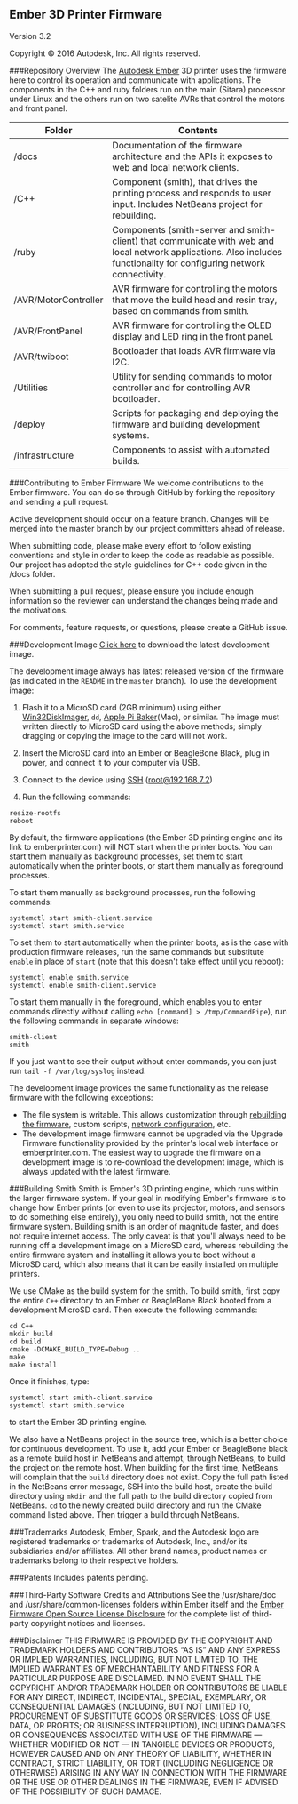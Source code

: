 ## Ember 3D Printer Firmware
Version 3.2

Copyright © 2016 Autodesk, Inc. All rights reserved.

###Repository Overview
The [Autodesk Ember](https://ember.autodesk.com/) 3D printer uses the firmware here to control its operation and communicate with applications.  The components in the C++ and ruby folders run on the main (Sitara) processor under Linux and the others run on two satelite AVRs that control the motors and front panel.

Folder  | Contents
------------- | -------------
/docs  | Documentation of the firmware architecture and the APIs it exposes to web and local network clients.
/C++ | Component (smith), that drives the printing process and responds to user input.  Includes NetBeans project for rebuilding.
/ruby | Components (smith-server and smith-client) that communicate with web and local network applications.  Also includes functionality for configuring network connectivity.
/AVR/MotorController | AVR firmware for controlling the motors that move the build head and resin tray, based on commands from smith.
/AVR/FrontPanel | AVR firmware for controlling the OLED display and LED ring in the front panel.
/AVR/twiboot | Bootloader that loads AVR firmware via I2C.
/Utilities | Utility for sending commands to motor controller and for controlling AVR bootloader.
/deploy | Scripts for packaging and deploying the firmware and building development systems.
/infrastructure | Components to assist with automated builds.

###Contributing to Ember Firmware
We welcome contributions to the Ember firmware.  You can do so through GitHub by forking the repository and sending a pull request.

Active development should occur on a feature branch. Changes will be merged into the master branch by our project committers ahead of release.

When submitting code, please make every effort to follow existing conventions and style in order to keep the code as readable as possible. Our project has adopted the style guidelines for C++ code given in the /docs folder.

When submitting a pull request, please ensure you include enough information so the reviewer can understand the changes being made and the motivations.

For comments, feature requests, or questions, please create a GitHub issue.


###Development Image
[Click here](http://printer-firmware.s3-website-us-east-1.amazonaws.com/development_image) to download the latest development image.

The development image always has latest released version of the firmware (as indicated in the ```README``` in the ```master``` branch). To use the development image:

1. Flash it to a MicroSD card (2GB minimum) using either [Win32DiskImager](http://sourceforge.net/projects/win32diskimager/), ```dd```, [Apple Pi Baker](http://www.tweaking4all.com/?wpfb_dl=94)(Mac), or similar. The image must written directly to MicroSD card using the above methods; simply dragging or copying the image to the card will not work.

2. Insert the MicroSD card into an Ember or BeagleBone Black, plug in power, and connect it to your computer via USB.

3. Connect to the device using [SSH](https://support.ember.autodesk.com/hc/en-us/articles/218519168-SSH-Into-Ember) (root@192.168.7.2)

4. Run the following commands:

```
resize-rootfs
reboot
```

By default, the firmware applications (the Ember 3D printing engine and its link to emberprinter.com) will NOT start when the printer boots. You can start them manually as background processes, set them to start automatically when the printer boots, or start them manually as foreground processes.

To start them manually as background processes, run the following commands:

```
systemctl start smith-client.service
systemctl start smith.service
```

To set them to start automatically when the printer boots, as is the case with production firmware releases, run the same commands but substitute `enable` in place of `start` (note that this doesn't take effect until you reboot):

```
systemctl enable smith.service
systemctl enable smith-client.service
```

To start them manually in the foreground, which enables you to enter commands directly without calling `echo [command] > /tmp/CommandPipe`), run the following commands in separate windows:

```
smith-client
smith
```
If you just want to see their output without enter commands, you can just run `tail -f /var/log/syslog` instead.

The development image provides the same functionality as the release firmware with the following exceptions:
- The file system is writable. This allows customization through [rebuilding the firmware](https://github.com/spark3dp/ember-firmware/#building-smith), custom scripts, [network configuration](https://support.ember.autodesk.com/hc/en-us/articles/227350528-Give-Ember-a-Static-IP-Address-for-a-Wired-Network), etc.
- The development image firmware cannot be upgraded via the Upgrade Firmware functionality provided by the printer's local web interface or emberprinter.com. The easiest way to upgrade the firmware on a development image is to re-download the development image, which is always updated with the latest firmware.

###Building Smith
Smith is Ember's 3D printing engine, which runs within the larger firmware system. If your goal in modifying Ember's firmware is to change how Ember prints (or even to use its projector, motors, and sensors to do something else entirely), you only need to build smith, not the entire firmware system. Building smith is an order of magnitude faster, and does not require internet access. The only caveat is that you'll always need to be running off a development image on a MicroSD card, whereas rebuilding the entire firmware system and installing it allows you to boot without a MicroSD card, which also means that it can be easily installed on multiple printers.

We use CMake as the build system for the smith. To build smith, first copy the entire ```C++``` directory to an Ember or BeagleBone Black booted from a development MicroSD card. Then execute the following commands:

```
cd C++
mkdir build
cd build
cmake -DCMAKE_BUILD_TYPE=Debug ..
make
make install
```

Once it finishes, type:
```
systemctl start smith-client.service
systemctl start smith.service
```
to start the Ember 3D printing engine.

We also have a NetBeans project in the source tree, which is a better choice for continuous development. To use it, add your Ember or BeagleBone black as a remote build host in NetBeans and attempt, through NetBeans, to build the project on the remote host. When building for the first time, NetBeans will complain that the ```build``` directory does not exist. Copy the full path listed in the NetBeans error message, SSH into the build host, create the build directory using ```mkdir``` and the full path to the build directory copied from NetBeans. ```cd``` to the newly created build directory and run the CMake command listed above. Then trigger a build through NetBeans.

###Trademarks
Autodesk, Ember, Spark, and the Autodesk logo are registered trademarks or trademarks of Autodesk, Inc., and/or its subsidiaries and/or affiliates.
All other brand names, product names or trademarks belong to their respective holders.

###Patents
Includes patents pending.

###Third-Party Software Credits and Attributions
See the /usr/share/doc and /usr/share/common-licenses folders within Ember itself
and the [Ember Firmware Open Source License Disclosure](https://s3.amazonaws.com/printer-firmware/OpenSourceLicenseDisclosure.pdf) for the complete list of third-party copyright notices and licenses.

###Disclaimer
THIS FIRMWARE IS PROVIDED BY THE COPYRIGHT AND TRADEMARK HOLDERS AND CONTRIBUTORS “AS IS” AND ANY EXPRESS OR IMPLIED WARRANTIES, INCLUDING, BUT NOT LIMITED TO, THE IMPLIED WARRANTIES OF MERCHANTABILITY AND FITNESS FOR A PARTICULAR PURPOSE ARE DISCLAIMED.  IN NO EVENT SHALL THE COPYRIGHT AND/OR TRADEMARK HOLDER OR CONTRIBUTORS BE LIABLE FOR ANY DIRECT, INDIRECT, INCIDENTAL, SPECIAL, EXEMPLARY, OR CONSEQUENTIAL DAMAGES (INCLUDING, BUT NOT LIMITED TO, PROCUREMENT OF SUBSTITUTE GOODS OR SERVICES; LOSS OF USE, DATA, OR PROFITS; OR BUSINESS INTERRUPTION), INCLUDING DAMAGES OR CONSEQUENCES ASSOCIATED WITH USE OF THE FIRMWARE — WHETHER MODIFIED OR NOT — IN TANGIBLE DEVICES OR PRODUCTS, HOWEVER CAUSED AND ON ANY THEORY OF LIABILITY, WHETHER IN CONTRACT, STRICT LIABILITY, OR TORT (INCLUDING NEGLIGENCE OR OTHERWISE) ARISING IN ANY WAY IN CONNECTION WITH THE FIRMWARE OR THE USE OR OTHER DEALINGS IN THE FIRMWARE, EVEN IF ADVISED OF THE POSSIBILITY OF SUCH DAMAGE.
